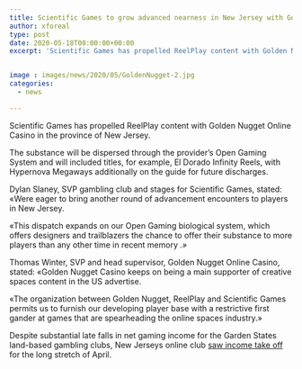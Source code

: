 ```yaml
---
title: Scientific Games to grow advanced nearness in New Jersey with Golden Nugget
author: xforeal 
type: post
date: 2020-05-18T00:00:00+00:00
excerpt: 'Scientific Games has propelled ReelPlay content with Golden Nugget Online Casino in the province of New Jersey '


image : images/news/2020/05/GoldenNugget-2.jpg
categories:
  - news

---
```

Scientific Games has propelled ReelPlay content with Golden Nugget Online Casino in the province of New Jersey. 

The substance will be dispersed through the provider&#8217;s Open Gaming System and will included titles, for example, El Dorado Infinity Reels, with Hypernova Megaways additionally on the guide for future discharges. 

Dylan Slaney, SVP gambling club and stages for Scientific Games, stated: &#171;Were eager to bring another round of advancement encounters to players in New Jersey. 

&#171;This dispatch expands on our Open Gaming biological system, which offers designers and trailblazers the chance to offer their substance to more players than any other time in recent memory _.&#187;_ 

Thomas Winter, SVP and head supervisor, Golden Nugget Online Casino, stated: &#171;Golden Nugget Casino keeps on being a main supporter of creative spaces content in the US advertise. 

&#171;The organization between Golden Nugget, ReelPlay and Scientific Games permits us to furnish our developing player base with a restrictive first gander at games that are spearheading the online spaces industry.&#187; 

Despite substantial late falls in net gaming income for the Garden States land-based gambling clubs, New Jerseys online club <a href="https://gamingamerica.com/news/538/analysis-new-jersey-online-gains-send-clear-message-to-us-gaming-industry" rel="noopener noreferrer" target="_blank">saw income take off </a> for the long stretch of April.